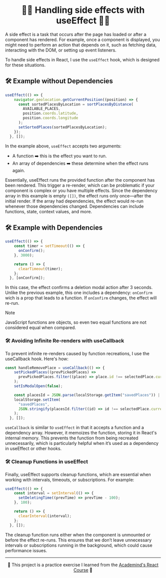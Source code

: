 <h1 align="center"> 🧙‍♂️ Handling side effects with useEffect 🧙‍♂️</h1>
A side effect is a task that occurs after the page has loaded or after a component has rendered. For example, once a component is displayed, you might need to perform an action that depends on it, such as fetching data, interacting with the DOM, or setting up event listeners.

To handle side effects in React, I use the <code>useEffect</code> hook, which is designed for these situations.
## 🛠 Example without Dependencies
```javascript
useEffect(() => {
    navigator.geolocation.getCurrentPosition((position) => {
      const sortedPlacesByLocation = sortPlacesByDistance(
        AVAILABLE_PLACES,
        position.coords.latitude,
        position.coords.longitude
      );
      setSortedPlaces(sortedPlacesByLocation);
    });
  }, []);
```
In the example above, <code>useEffect</code> accepts two arguments:

- A function ➡️ this is the effect you want to run.
- An array of dependencies ➡️ these determine when the effect runs again.

Essentially, useEffect runs the provided function after the component has been rendered. This trigger a re-render, which can be problematic if your component is complex or you have multiple effects.
Since the dependency array in this example is empty <code>([])</code>, the effect runs only once—after the initial render. If the array had dependencies, the effect would re-run whenever those dependencies changed. Dependencies can include functions, state, context values, and more.

## 🛠 Example with Dependencies
```javascript
useEffect(() => {
    const timer = setTimeout(() => {
      onConfirm();
    }, 3000);

    return () => {
      clearTimeout(timer);
    };
  }, [onConfirm]);
```
In this case, the effect confirms a deletion modal action after 3 seconds. Unlike the previous example, this one includes a dependency: <code>onConfirm</code> wich is a prop that leads to a function. If <code>onConfirm</code> changes, the effect will re-run.

> [!NOTE]
> JavaScript functions are objects, so even two equal functions are not considered equal when compared.

### 🛠 Avoiding Infinite Re-renders with useCallback
To prevent infinite re-renders caused by function recreations, I use the useCallback hook. Here's how:
```javascript
const handleRemovePlace = useCallback(() => {
    setPickedPlaces((prevPickedPlaces) =>
      prevPickedPlaces.filter((place) => place.id !== selectedPlace.current)
    );
    setIsModalOpen(false);

    const placesId = JSON.parse(localStorage.getItem("savedPlaces")) || [];
    localStorage.setItem(
      "savedPlaces",
      JSON.stringify(placesId.filter((id) => id !== selectedPlace.current))
    );
  }, []);
```
<code>useCallback</code> is similar to <code>useEffect</code> in that it accepts a function and a dependency array. However, it memoizes the function, storing it in React's internal memory. This prevents the function from being recreated unnecessarily, which is particularly helpful when it’s used as a dependency in useEffect or other hooks.

### 🛠 Cleanup Functions in useEffect
Finally, useEffect supports cleanup functions, which are essential when working with intervals, timeouts, or subscriptions. For example:
```javascript
useEffect(() => {
    const interval = setInterval(() => {
      setDeletingTime((prevTime) => prevTime - 100);
    }, 100);

    return () => {
      clearInterval(interval);
    };
  }, []);
```
The cleanup function runs either when the component is unmounted or before the effect re-runs. This ensures that we don’t leave unnecessary intervals or subscriptions running in the background, which could cause performance issues.

---

<p align="center">🐸 This project is a practice exercise I learned from the <a href='https://www.udemy.com/course/react-the-complete-guide-incl-redux/?couponCode=ST7MT110524'>Academind's React Course</a> 🐸</p>
